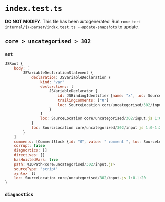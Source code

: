 # `index.test.ts`

**DO NOT MODIFY**. This file has been autogenerated. Run `rome test internal/js-parser/index.test.ts --update-snapshots` to update.

## `core > uncategorised > 302`

### `ast`

```javascript
JSRoot {
	body: [
		JSVariableDeclarationStatement {
			declaration: JSVariableDeclaration {
				kind: "var"
				declarations: [
					JSVariableDeclarator {
						id: JSBindingIdentifier {name: "x", loc: SourceLocation core/uncategorised/302/input.js 1:4-1:5 (x)}
						trailingComments: ["0"]
						loc: SourceLocation core/uncategorised/302/input.js 1:4-1:5
					}
				]
				loc: SourceLocation core/uncategorised/302/input.js 1:0-1:20
			}
			loc: SourceLocation core/uncategorised/302/input.js 1:0-1:20
		}
	]
	comments: [CommentBlock {id: "0", value: " comment ", loc: SourceLocation core/uncategorised/302/input.js 1:6-1:19}]
	corrupt: false
	diagnostics: []
	directives: []
	hasHoistedVars: true
	path: UIDPath<core/uncategorised/302/input.js>
	sourceType: "script"
	syntax: []
	loc: SourceLocation core/uncategorised/302/input.js 1:0-1:20
}
```

### `diagnostics`

```

```
